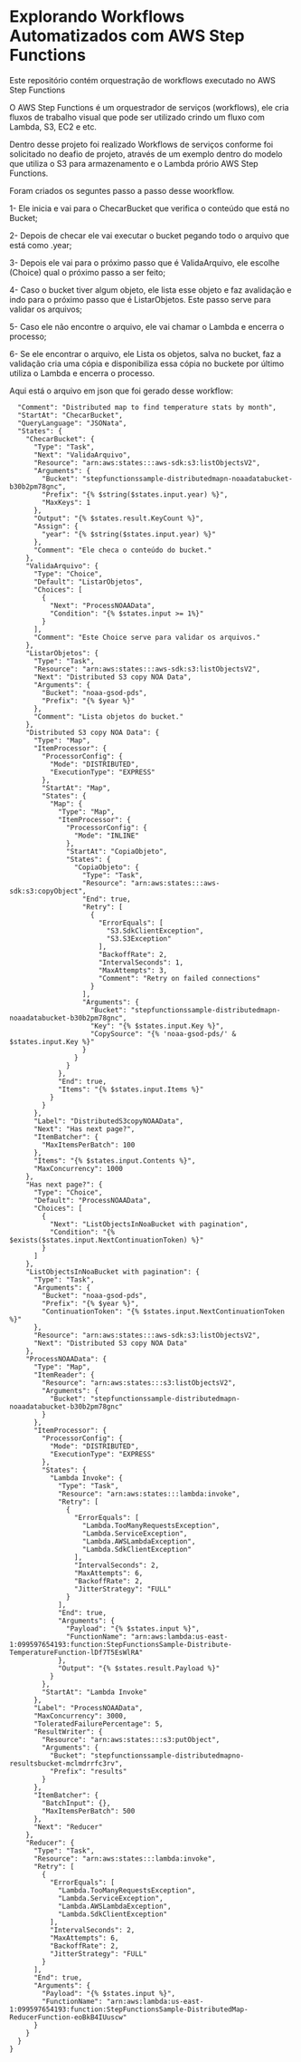 # Explorando Workflows Automatizados com AWS Step Functions

Este repositório contém orquestração de workflows executado no AWS Step Functions


O AWS Step Functions é um orquestrador de serviços (workflows), ele cria fluxos de trabalho visual que pode ser utilizado crindo um fluxo com Lambda, S3, EC2 e etc.


Dentro desse projeto foi realizado Workflows de serviços conforme foi solicitado no deafio de projeto, através de um exemplo dentro do modelo que utiliza o S3 para armazenamento e o Lambda prório AWS Step Functions. 

Foram criados os seguntes passo a passo desse woorkflow.

1- Ele inicia e vai para o ChecarBucket que verifica o conteúdo que está no Bucket;

2- Depois de checar ele vai executar o bucket pegando todo o arquivo que está como .year;

3- Depois ele vai para o próximo passo que é ValidaArquivo, ele escolhe (Choice) qual o próximo passo a ser feito; 

4- Caso o bucket tiver algum objeto, ele lista esse objeto e faz avalidação e indo para o próximo passo que é ListarObjetos. Este passo serve para validar os arquivos;

5- Caso ele não encontre o arquivo, ele vai chamar o Lambda e encerra o processo;

6- Se ele encontrar o arquivo, ele Lista os objetos, salva no bucket, faz a validação cria uma cópia e disponibiliza essa cópia no buckete por último utiliza o Lambda e encerra o processo.


Aqui está o arquivo em json que foi gerado desse workflow:

```{
  "Comment": "Distributed map to find temperature stats by month",
  "StartAt": "ChecarBucket",
  "QueryLanguage": "JSONata",
  "States": {
    "ChecarBucket": {
      "Type": "Task",
      "Next": "ValidaArquivo",
      "Resource": "arn:aws:states:::aws-sdk:s3:listObjectsV2",
      "Arguments": {
        "Bucket": "stepfunctionssample-distributedmapn-noaadatabucket-b30b2pm78gnc",
        "Prefix": "{% $string($states.input.year) %}",
        "MaxKeys": 1
      },
      "Output": "{% $states.result.KeyCount %}",
      "Assign": {
        "year": "{% $string($states.input.year) %}"
      },
      "Comment": "Ele checa o conteúdo do bucket."
    },
    "ValidaArquivo": {
      "Type": "Choice",
      "Default": "ListarObjetos",
      "Choices": [
        {
          "Next": "ProcessNOAAData",
          "Condition": "{% $states.input >= 1%}"
        }
      ],
      "Comment": "Este Choice serve para validar os arquivos."
    },
    "ListarObjetos": {
      "Type": "Task",
      "Resource": "arn:aws:states:::aws-sdk:s3:listObjectsV2",
      "Next": "Distributed S3 copy NOA Data",
      "Arguments": {
        "Bucket": "noaa-gsod-pds",
        "Prefix": "{% $year %}"
      },
      "Comment": "Lista objetos do bucket."
    },
    "Distributed S3 copy NOA Data": {
      "Type": "Map",
      "ItemProcessor": {
        "ProcessorConfig": {
          "Mode": "DISTRIBUTED",
          "ExecutionType": "EXPRESS"
        },
        "StartAt": "Map",
        "States": {
          "Map": {
            "Type": "Map",
            "ItemProcessor": {
              "ProcessorConfig": {
                "Mode": "INLINE"
              },
              "StartAt": "CopiaObjeto",
              "States": {
                "CopiaObjeto": {
                  "Type": "Task",
                  "Resource": "arn:aws:states:::aws-sdk:s3:copyObject",
                  "End": true,
                  "Retry": [
                    {
                      "ErrorEquals": [
                        "S3.SdkClientException",
                        "S3.S3Exception"
                      ],
                      "BackoffRate": 2,
                      "IntervalSeconds": 1,
                      "MaxAttempts": 3,
                      "Comment": "Retry on failed connections"
                    }
                  ],
                  "Arguments": {
                    "Bucket": "stepfunctionssample-distributedmapn-noaadatabucket-b30b2pm78gnc",
                    "Key": "{% $states.input.Key %}",
                    "CopySource": "{% 'noaa-gsod-pds/' & $states.input.Key %}"
                  }
                }
              }
            },
            "End": true,
            "Items": "{% $states.input.Items %}"
          }
        }
      },
      "Label": "DistributedS3copyNOAAData",
      "Next": "Has next page?",
      "ItemBatcher": {
        "MaxItemsPerBatch": 100
      },
      "Items": "{% $states.input.Contents %}",
      "MaxConcurrency": 1000
    },
    "Has next page?": {
      "Type": "Choice",
      "Default": "ProcessNOAAData",
      "Choices": [
        {
          "Next": "ListObjectsInNoaBucket with pagination",
          "Condition": "{% $exists($states.input.NextContinuationToken) %}"
        }
      ]
    },
    "ListObjectsInNoaBucket with pagination": {
      "Type": "Task",
      "Arguments": {
        "Bucket": "noaa-gsod-pds",
        "Prefix": "{% $year %}",
        "ContinuationToken": "{% $states.input.NextContinuationToken %}"
      },
      "Resource": "arn:aws:states:::aws-sdk:s3:listObjectsV2",
      "Next": "Distributed S3 copy NOA Data"
    },
    "ProcessNOAAData": {
      "Type": "Map",
      "ItemReader": {
        "Resource": "arn:aws:states:::s3:listObjectsV2",
        "Arguments": {
          "Bucket": "stepfunctionssample-distributedmapn-noaadatabucket-b30b2pm78gnc"
        }
      },
      "ItemProcessor": {
        "ProcessorConfig": {
          "Mode": "DISTRIBUTED",
          "ExecutionType": "EXPRESS"
        },
        "States": {
          "Lambda Invoke": {
            "Type": "Task",
            "Resource": "arn:aws:states:::lambda:invoke",
            "Retry": [
              {
                "ErrorEquals": [
                  "Lambda.TooManyRequestsException",
                  "Lambda.ServiceException",
                  "Lambda.AWSLambdaException",
                  "Lambda.SdkClientException"
                ],
                "IntervalSeconds": 2,
                "MaxAttempts": 6,
                "BackoffRate": 2,
                "JitterStrategy": "FULL"
              }
            ],
            "End": true,
            "Arguments": {
              "Payload": "{% $states.input %}",
              "FunctionName": "arn:aws:lambda:us-east-1:099597654193:function:StepFunctionsSample-Distribute-TemperatureFunction-lDf7T5EsWlRA"
            },
            "Output": "{% $states.result.Payload %}"
          }
        },
        "StartAt": "Lambda Invoke"
      },
      "Label": "ProcessNOAAData",
      "MaxConcurrency": 3000,
      "ToleratedFailurePercentage": 5,
      "ResultWriter": {
        "Resource": "arn:aws:states:::s3:putObject",
        "Arguments": {
          "Bucket": "stepfunctionssample-distributedmapno-resultsbucket-mclmdrrfc3rv",
          "Prefix": "results"
        }
      },
      "ItemBatcher": {
        "BatchInput": {},
        "MaxItemsPerBatch": 500
      },
      "Next": "Reducer"
    },
    "Reducer": {
      "Type": "Task",
      "Resource": "arn:aws:states:::lambda:invoke",
      "Retry": [
        {
          "ErrorEquals": [
            "Lambda.TooManyRequestsException",
            "Lambda.ServiceException",
            "Lambda.AWSLambdaException",
            "Lambda.SdkClientException"
          ],
          "IntervalSeconds": 2,
          "MaxAttempts": 6,
          "BackoffRate": 2,
          "JitterStrategy": "FULL"
        }
      ],
      "End": true,
      "Arguments": {
        "Payload": "{% $states.input %}",
        "FunctionName": "arn:aws:lambda:us-east-1:099597654193:function:StepFunctionsSample-DistributedMap-ReducerFunction-eoBkB4IUuscw"
      }
    }
  }
}
```
